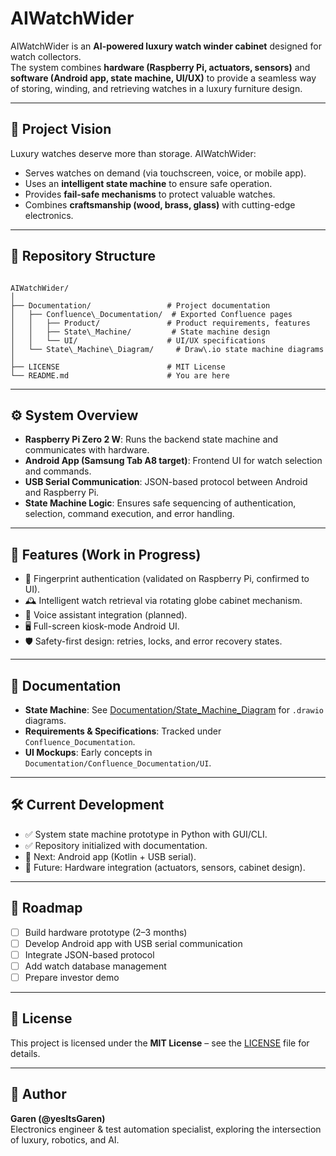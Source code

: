 # AIWatchWider

AIWatchWider is an **AI-powered luxury watch winder cabinet** designed for watch collectors.  
The system combines **hardware (Raspberry Pi, actuators, sensors)** and **software (Android app, state machine, UI/UX)** to provide a seamless way of storing, winding, and retrieving watches in a luxury furniture design.

---

## 🚀 Project Vision
Luxury watches deserve more than storage. AIWatchWider:
- Serves watches on demand (via touchscreen, voice, or mobile app).
- Uses an **intelligent state machine** to ensure safe operation.
- Provides **fail-safe mechanisms** to protect valuable watches.
- Combines **craftsmanship (wood, brass, glass)** with cutting-edge electronics.

---

## 📂 Repository Structure

```

AIWatchWider/
│
├── Documentation/                 # Project documentation
│   ├── Confluence\_Documentation/  # Exported Confluence pages
│   │   ├── Product/               # Product requirements, features
│   │   ├── State\_Machine/         # State machine design
│   │   └── UI/                    # UI/UX specifications
│   └── State\_Machine\_Diagram/     # Draw\.io state machine diagrams
│
├── LICENSE                        # MIT License
└── README.md                      # You are here

```

---

## ⚙️ System Overview

- **Raspberry Pi Zero 2 W**: Runs the backend state machine and communicates with hardware.  
- **Android App (Samsung Tab A8 target)**: Frontend UI for watch selection and commands.  
- **USB Serial Communication**: JSON-based protocol between Android and Raspberry Pi.  
- **State Machine Logic**: Ensures safe sequencing of authentication, selection, command execution, and error handling.  

---

## 📜 Features (Work in Progress)

- 🔑 Fingerprint authentication (validated on Raspberry Pi, confirmed to UI).  
- 🕰️ Intelligent watch retrieval via rotating globe cabinet mechanism.  
- 🎤 Voice assistant integration (planned).  
- 🖥️ Full-screen kiosk-mode Android UI.  
- 🛡️ Safety-first design: retries, locks, and error recovery states.  

---

## 📖 Documentation

- **State Machine**: See [Documentation/State_Machine_Diagram](./Documentation/State_Machine_Diagram) for `.drawio` diagrams.  
- **Requirements & Specifications**: Tracked under `Confluence_Documentation`.  
- **UI Mockups**: Early concepts in `Documentation/Confluence_Documentation/UI`.  

---

## 🛠️ Current Development

- ✅ System state machine prototype in Python with GUI/CLI.  
- ✅ Repository initialized with documentation.  
- 🔄 Next: Android app (Kotlin + USB serial).  
- 🔮 Future: Hardware integration (actuators, sensors, cabinet design).  

---

## 📌 Roadmap

- [ ] Build hardware prototype (2–3 months)  
- [ ] Develop Android app with USB serial communication  
- [ ] Integrate JSON-based protocol  
- [ ] Add watch database management  
- [ ] Prepare investor demo  

---

## 📄 License

This project is licensed under the **MIT License** – see the [LICENSE](LICENSE) file for details.

---

## 👤 Author

**Garen (@yesItsGaren)**  
Electronics engineer & test automation specialist, exploring the intersection of luxury, robotics, and AI.
```
